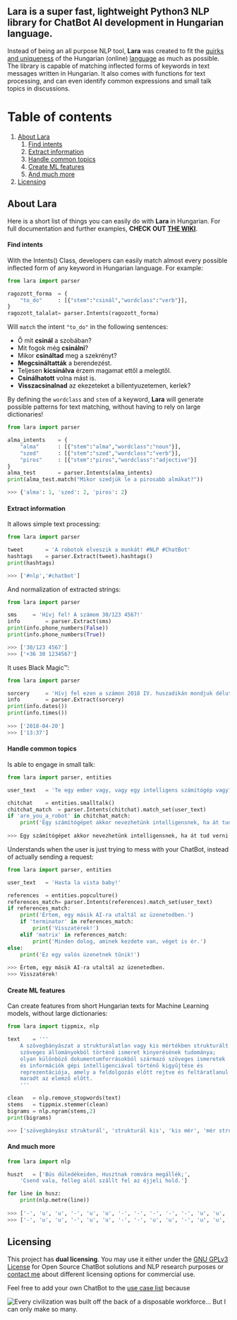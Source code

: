 ## **Lara** is a super fast, lightweight Python3 NLP library for ChatBot AI development in Hungarian language. 

Instead of being an all purpose NLP tool, **Lara** was created to fit the [quirks and uniqueness](https://en.wikipedia.org/wiki/Agglutinative_language) of the Hungarian (online) [language](https://en.wikipedia.org/wiki/Hungarian_language) as much as possible. The library is capable of matching inflected forms of keywords in text messages written in Hungarian. It also comes with functions for text processing, and can even identify common expressions and small talk topics in discussions.

# Table of contents

1. [About Lara](#about-lara)
	1. [Find intents](#find-intents)
	2. [Extract information](#extract-information)
	3. [Handle common topics](#handle-common-topics)
	4. [Create ML features](#create-ml-features)
	5. [And much more](#and-much-more)
2. [Licensing](#licensing)

## About Lara

Here is a short list of things you can easily do with **Lara** in Hungarian. For full documentation and further examples, **CHECK OUT [THE WIKI](https://github.com/sedthh/lara-hungarian-nlp/wiki)**.

#### Find intents

With the Intents() Class, developers can easily match almost every possible inflected form of any keyword in Hungarian language. For example:

```python
from lara import parser

ragozott_forma	= {
	"to_do"		: [{"stem":"csinál","wordclass":"verb"}],
}
ragozott_talalat= parser.Intents(ragozott_forma)
```

Will `match` the intent `"to_do"` in the following sentences:
- Ő mit **csinál** a szobában?
- Mit fogok még **csinálni**?
- Mikor **csináltad** meg a szekrényt?
- **Megcsináltatták** a berendezést.
- Teljesen **kicsinálva** érzem magamat ettől a melegtől.
- **Csinálhatott** volna mást is.
- **Visszacsinalnad** az ekezeteket a billentyuzetemen, kerlek?

By defining the `wordclass` and `stem` of a keyword, **Lara** will generate possible patterns for text matching, without having to rely on large dictionaries!

```python
from lara import parser

alma_intents	= {
	"alma"		: [{"stem":"alma","wordclass":"noun"}],
	"szed"		: [{"stem":"szed","wordclass":"verb"}],
	"piros"		: [{"stem":"piros","wordclass":"adjective"}]
}
alma_test		= parser.Intents(alma_intents)
print(alma_test.match("Mikor szedjük le a pirosabb almákat?"))

>>> {'alma': 1, 'szed': 2, 'piros': 2}
```

#### Extract information

It allows simple text processing:

```python
from lara import parser

tweet		= 'A robotok elveszik a munkát! #NLP #ChatBot'
hashtags	= parser.Extract(tweet).hashtags()
print(hashtags)

>>> ['#nlp','#chatbot']
```

And normalization of extracted strings:

```python
from lara import parser

sms		= 'Hívj fel! A számom 30/123 4567!'
info		= parser.Extract(sms)
print(info.phone_numbers(False))
print(info.phone_numbers(True))

>>> ['30/123 4567']
>>> ['+36 30 1234567']
```

It uses Black Magic™:

```python
from lara import parser

sorcery		= 'Hívj fel ezen a számon 2018 IV. huszadikán mondjuk délután nyolc perccel háromnegyed kettő előtt!'
info		= parser.Extract(sorcery)
print(info.dates())
print(info.times())
	
>>> ['2018-04-20']
>>> ['13:37']
```


#### Handle common topics

Is able to engage in small talk:

```python
from lara import parser, entities

user_text	= 'Te egy ember vagy, vagy egy intelligens számítógép vagy?'

chitchat	= entities.smalltalk()
chitchat_match	= parser.Intents(chitchat).match_set(user_text)
if 'are_you_a_robot' in chitchat_match:
	print('Egy számítógépet akkor nevezhetünk intelligensnek, ha át tud verni egy embert, hogy őt is embernek higgye.')
		
>>> Egy számítógépet akkor nevezhetünk intelligensnek, ha át tud verni egy embert, hogy őt is embernek higgye.
```

Understands when the user is just trying to mess with your ChatBot, instead of actually sending a request:

```python
from lara import parser, entities

user_text	= 'Hasta la vista baby!'

references	= entities.popculture()
references_match= parser.Intents(references).match_set(user_text)
if references_match:
	print('Értem, egy másik AI-ra utaltál az üzenetedben.')
	if 'terminator' in references_match:
		print('Visszatérek!')
	elif 'matrix' in references_match:
		print('Minden dolog, aminek kezdete van, véget is ér.')
else:
	print('Ez egy valós üzenetnek tűnik!')
		
>>> Értem, egy másik AI-ra utaltál az üzenetedben.
>>> Visszatérek!
```

#### Create ML features

Can create features from short Hungarian texts for Machine Learning models, without large dictionaries:

```python
from lara import tippmix, nlp

text 	= '''
	A szövegbányászat a strukturálatlan vagy kis mértékben strukturált 
	szöveges állományokból történő ismeret kinyerésének tudománya; 
	olyan különböző dokumentumforrásokból származó szöveges ismeretek
	és információk gépi intelligenciával történő kigyűjtése és 
	reprezentációja, amely a feldolgozás előtt rejtve és feltáratlanul 
	maradt az elemző előtt. 
	'''

clean	= nlp.remove_stopwords(text)
stems	= tippmix.stemmer(clean)
bigrams = nlp.ngram(stems,2)
print(bigrams)

>>> ['szövegbányász strukturál', 'strukturál kis', 'kis mér', 'mér strukturál', 'strukturál szöveg', 'szöveg állományok', ... 'mar elemz']

```

#### And much more

```python
from lara import nlp

huszt	= ['Bús düledékeiden, Husztnak romvára megállék;',
	'Csend vala, felleg alól szállt fel az éjjeli hold.']

for line in husz:
	print(nlp.metre(line))
	
>>> ['-', 'u', 'u', '-', 'u', 'u', '-', '-', '-', '-', '-', 'u', 'u', '-', '-']
>>> ['-', 'u', 'u', '-', 'u', 'u', '-', '-', 'u', 'u', '-', 'u', 'u', '-']
```

## Licensing

This project has **dual licensing**. You may use it either under the [GNU GPLv3 License](LICENSE.md) for Open Source ChatBot solutions and NLP research purposes or [contact me](https://github.com/sedthh) about different licensing options for commercial use. 

Feel free to add your own ChatBot to the [use case list](https://github.com/sedthh/lara-hungarian-nlp/wiki/Projects) because

![Every civilization was built off the back of a disposable workforce... But I can only make so many.](https://github.com/sedthh/lara-hungarian-nlp/blob/master/bladerunner.gif)
